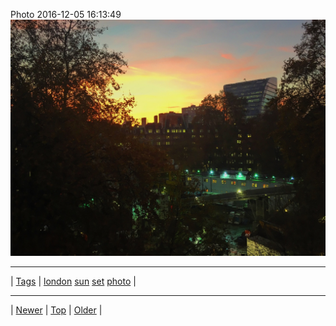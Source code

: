 <!--
title: Photo 2016-12-05 16
date: 2020-06-28T15:00:41.498Z
tags: london, sun, set, photo
-->











Photo 2016-12-05 16:13:49
![](154079674677-0.jpg)

<!--BOTTOM-POST-NAVIGATION-->
---

| [Tags](tags.md) | [london](tag-london.md) [sun](tag-sun.md) [set](tag-set.md) [photo](tag-photo.md) |

---

| [Newer](153916572292.md) | [Top](index.md) | [Older](157977892072.md) |
